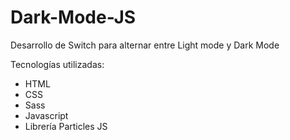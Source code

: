 # Dark-Mode-JS

Desarrollo de Switch para alternar entre Light mode y Dark Mode

Tecnologías utilizadas:
- HTML
- CSS
- Sass
- Javascript
- Librería Particles JS
